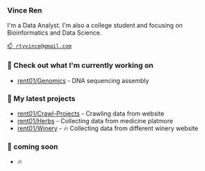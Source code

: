 ### Vince Ren

I'm a Data Analyst. I'm also a college student and focusing on Bioinformatics and Data Science.

[`📫 rtyvince@gmail.com`](rtyvince@gmail.com)

### 🔨 Check out what I'm currently working on

- [rent01/Genomics](https://github.com/rent01/Genomics) - DNA sequencing assembly

### 📰 My latest projects

- [rent01/Crawl-Projects](https://github.com/rent01/Crawl-Projects) - Crawling data from website
- [rent01/Herbs](https://github.com/rent01/Herbs) - Collecting data from medicine platmore
- [rent01/Winery](https://github.com/rent01/Winery) - 🔥 Collecting data from different winery website

### 👷 coming soon

- 🔥
